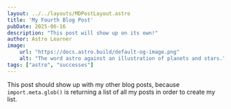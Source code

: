 ```yaml
---
layout: ../../layouts/MDPostLayout.astro
title: 'My Fourth Blog Post'
pubDate: 2025-06-16
description: "This post will show up on its own!"
author: Astro Learner
image:
    url: "https://docs.astro.build/default-og-image.png"
    alt: "The word astro against an illustration of planets and stars."
tags: ["astro", "successes"]
---
```

This post should show up with my other blog posts, because `import.meta.glob()` is returning a list of all my posts in order to create my list.